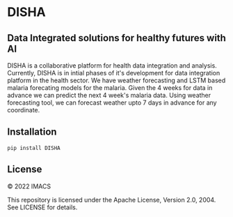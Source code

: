 # DISHA
## Data Integrated solutions for healthy futures with AI
DISHA is a collaborative platform for health data integration and analysis.
Currently, DISHA is in intial phases of it's development for data integration platform in the health sector.
We have weather forecasting and LSTM based malaria forecating models for the malaria. Given the 4 weeks for data in advance
we can predict the next 4 week's malaria data. Using weather forecasting tool, we can forecast weather upto 7 days in advance for any coordinate. 

## Installation
```pip install DISHA```

[comment]: <> (## How to use it?)

[comment]: <> (Open terminal and type square and then input the integer)

## License

© 2022 IMACS

This repository is licensed under the Apache License, Version 2.0, 2004. See LICENSE for details.    